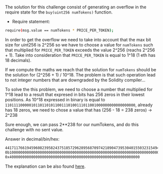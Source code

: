 The solution for this challenge consist of generating an overflow in the require state for the `buy(uint256 numTokens)` function.

- Require statement:

```bash
require(msg.value == numTokens * PRICE_PER_TOKEN);
```

In order to get the overflow we need to take into account that the max bit size for uint256 is 2^256 so we have to choose a value for `numTokens` such that multiplied for `PRICE_PER_TOKEN` exceeds the value 2^256 (reachs 2^256 + 1). Take into consideration that `PRICE_PER_TOKEN` is equal to 1^18 (1 eth has 18 decimals).

If we compute the maths we reach that the solution for `numTokens` should be the solution for (2^256 + 1) / 10^18. The problem is that such operation lead to not integer numbers that are downgraded by the Solidity compiler...

To solve the this problem, we need to choose a number that multiplied for 1^18 lead to a result that expresed in bits has 256 zeros in their lowest positions. As 10^18 expressed in binary is equal to `110111100000101101101011001110100111011001000000000000000000`, already has 18 zeros, we need to chose a value that has (256 - 18 = 238 zeros) -> 2^238

Sure enough, we can pass 2\*\*238 for our numTokens, and do this challenge with no sent value.

Answer in decimal/bin/hex:

```bash
441711766194596082395824375185729628956870974218904739530401550323154944
0b10000000000000000000000000000000000000000000000000000000000000000000000000000000000000000000000000000000000000000000000000000000000000000000000000000000000000000000000000000000000000000000000000000000000000000000000000000000000000000000000
0x400000000000000000000000000000000000000000000000000000000000
```

The explanation can be also found [here](https://ethereum.stackexchange.com/questions/131516/integer-overflow-not-ocurring-as-expected-in-capture-the-ether-token-sale-challe/131705#131705).
